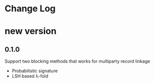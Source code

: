 # Change Log

# new version

## 0.1.0

Support two blocking methods that works for multiparty record linkage

* Probabilistic signature
* LSH based λ-fold